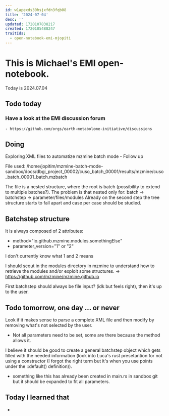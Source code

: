 ```yaml
---
id: w1apexds30hsjxfdn3fqb08
title: '2024-07-04'
desc: ''
updated: 1720107838217
created: 1720105488247
traitIds:
  - open-notebook-emi-mjopiti
---
```


# This is Michael's EMI open-notebook.

Today is 2024.07.04

## Todo today

### Have a look at the EMI discussion forum
    - https://github.com/orgs/earth-metabolome-initiative/discussions
###
###

## Doing
Exploring XML files to automatize mzmine batch mode - Follow up

File used: /home/jopitim/mzmine-batch-mode-sandbox/docs/dbgi_project_00002/cuso_batch_00001/results/mzmine/cuso_batch_00001_batch.mzbatch

The file is a nested structure, where the root is batch (possibility to extend to multiple batches?).
The problem is that nested only for: batch -> batchstep -> parameter/files/modules
Already on the second step the tree structure starts to fall apart and case per case should be studied.


## Batchstep structure
It is always composed of 2 attributes:
- method="io.github.mzmine.modules.somethingElse"
- parameter_version="1" or "2"

I don't currently know what 1 and 2 means

I should scout in the modules directory in mzmine to understand how to retrieve the modules and/or exploit some structures.
-> https://github.com/mzmine/mzmine.github.io

First batchstep should always be file input? (idk but feels right), then it's up to the user.

        
## Todo tomorrow, one day ... or never

Look if it makes sense to parse a complete XML file and then modify by removing what's not selected by the user.
- Not all parameters need to be set, some are there because the method allows it.

I believe it should be good to create a general batchstep object which gets filled with the needed information (look into Luca's rust presetantion for not using a constructor (I forgot the right term but it's when you use points under the ::default() definition)).
- something like this has already been created in main.rs in sandbox git but it should be expanded to fit all parameters.

###
###
###


## Today I learned that

-
